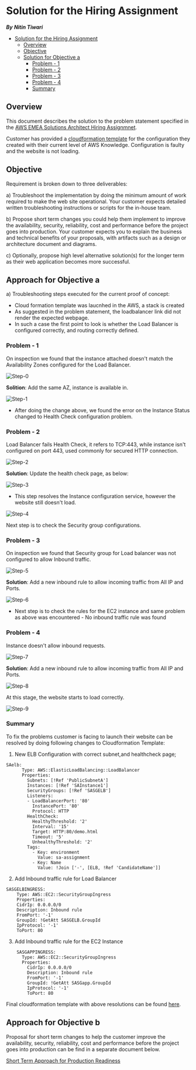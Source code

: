 # Solution for the Hiring Assignment

**_By_**
**_Nitin Tiwari_**

- [Solution for the Hiring Assignment](#solution-for-the-hiring-assignment)
  - [Overview](#overview)
  - [Objective](#objective)
  - [Solution for Objective a](#solution-for-objective-a)
    - [Problem - 1](#problem---1)
    - [Problem - 2](#problem---2)
    - [Problem - 3](#problem---3)
    - [Problem - 4](#problem---4)
    - [Summary](#summary)

## Overview

This document describes the solution to the problem statement specified in the [AWS EMEA Solutions Architect Hiring Assignmnet](./SA%20assignment%2020190724.pdf).

Customer has provided a [cloudformation template](./template-src/AWS-SA-CloudFormation-v20190724.yaml) for the configuration they created with their current level of AWS Knowledge. Configuration is faulty and the website is not loading.

## Objective

Requirement is broken down to three deliverables:

a) Troubleshoot the implementation by doing the minimum amount of work required to make the web site operational. Your customer expects detailed written troubleshooting instructions or scripts for the in-house team.

b) Propose short term changes you could help them implement to improve the availability, security, reliability, cost and performance before the project goes into production. Your customer expects you to explain the business and technical benefits of your proposals, with artifacts such as a design or architecture document and diagrams.

c) Optionally, propose high level alternative solution(s) for the longer term as their web application becomes more successful.

## Approach for Objective a

a) Troubleshooting steps executed for the current proof of concept:

- Cloud formation template was laucnhed in the AWS, a stack is created
- As suggested in the problem statement, the loadbalancer link did not render the expected webpage.
- In such a case the first point to look is whether the Load Balancer is configured correctly, and routing correctly defined.

### Problem - 1

On inspection we found that the instance attached doesn't match the Availability Zones configured for the Load Balancer.

![Step-0](./images/Step-0.png)

**Solition**: Add the same AZ, instance is available in.

![Step-1](./images/Step-1.png)

- After doing the change above, we found the error on the Instance Status changed to Health Check configuration problem.

### Problem - 2

Load Balancer fails Health Check, it refers to TCP:443, while instance isn't configured on port 443, used commonly for secured HTTP connection.

![Step-2](./images/Step-2.png)

**Solution**: Update the health check page, as below:

![Step-3](./images/Step-3.png)

- This step resolves the Instance configuration service, however the website still doesn't load.

![Step-4](./images/Step-4.png)

Next step is to check the Security group configurations.

### Problem - 3

On inspection we found that Security group for Load balancer was not configured to allow Inbound traffic.

![Step-5](./images/Step-5.png)

**Solution**: Add a new inbound rule to allow incoming traffic from All IP and Ports.

![Step-6](./images/Step-6.png)

- Next step is to check the rules for the EC2 instance and same problem as above was encountered - No inbound traffic rule was found

### Problem - 4

Instance doesn't allow inbound requests.

![Step-7](./images/Step-7.png)

**Solution**: Add a new inbound rule to allow incoming traffic from All IP and Ports.

![Step-8](./images/Step-8.png)

At this stage, the website starts to load correctly.

![Step-9](./images/Step-9.png)

### Summary

To fix the problems customer is facing to launch their website can be resolved by doing following changes to Cloudformation Template:

1) New ELB Configuration with correct subnet,and healthcheck page;

```
SAelb:
      Type: AWS::ElasticLoadBalancing::LoadBalancer
      Properties:
        Subnets: [!Ref 'PublicSubnetA']
        Instances: [!Ref 'SAInstance1']
        SecurityGroups: [!Ref 'SASGELB']
        Listeners:
        - LoadBalancerPort: '80'
          InstancePort: '80'
          Protocol: HTTP
        HealthCheck:
          HealthyThreshold: '2'
          Interval: '15'
          Target: HTTP:80/demo.html
          Timeout: '5'
          UnhealthyThreshold: '2'
        Tags:
          - Key: environment
            Value: sa-assignment
          - Key: Name
            Value: !Join ['-', [ELB, !Ref 'CandidateName']]
```

2) Add Inbound traffic rule for Load Balancer

```
SASGELBINGRESS:
    Type: AWS::EC2::SecurityGroupIngress
    Properties: 
    CidrIp: 0.0.0.0/0
    Description: Inbound rule
    FromPort: '-1'
    GroupId: !GetAtt SASGELB.GroupId
    IpProtocol: '-1'
    ToPort: 80
```

3) Add Inbound traffic rule for the EC2 Instance

```
    SASGAPPINGRESS:
      Type: AWS::EC2::SecurityGroupIngress
      Properties: 
        CidrIp: 0.0.0.0/0
        Description: Inbound rule
        FromPort: '-1'
        GroupId: !GetAtt SASGapp.GroupId
        IpProtocol: '-1'
        ToPort: 80
```

Final cloudformation template with above resolutions can be found [here](./template-fixed/AWS-SA-CloudFormation-v20190724.yaml).

## Approach for Objective b

Proposal for short term changes to help the customer improve the availability, security, reliability, cost and performance before the project goes into production can be find in a separate document below.

[Short Term Approach for Production Readiness](./objective-b.md)